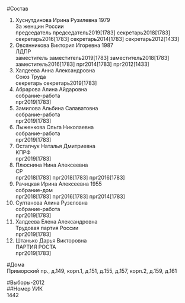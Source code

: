 #Состав  
1. Хуснутдинова Ирина Рузилевна 1979  
    За женщин России  
    председатель председатель2019[1783] секретарь2018[1783] секретарь2016[1783] секретарь2014[1783] секретарь2012[1433]  
2. Овсянникова Виктория Игоревна 1987  
    ЛДПР  
    заместитель заместитель2019[1783] заместитель2018[1783] заместитель2016[1783] прг2014[1783] прг2012[1433]  
3. Халдеева Анна Александровна  
    Союз Труда  
    секретарь секретарь2019[1783]  
4. Абрарова Алина Айдаровна  
    собрание-работа  
    прг2019[1783]  
5. Замилова Альбина Салаватовна  
    собрание-работа  
    прг2019[1783]  
6. Лыженкова Ольга Николаевна  
    собрание-работа  
    прг2019[1783]  
7. Остапчук Наталья Дмитриевна  
    КПРФ  
    прг2019[1783]  
8. Плюснина Нина Алексеевна  
    СР  
    прг2018[1783] прг2018[1783] прг2016[1783]  
9. Рачицкая Ирина Алексеевна 1955  
    собрание-дом  
    прг2018[1783] прг2016[1783] прг2014[1783]  
10. Султанова Алина Рузеловна  
    собрание-работа  
    прг2019[1783]  
11. Халдеева Елена Александровна  
    Трудовая партия России  
    прг2019[1783]  
12. Штанько Дарья Викторовна  
    ПАРТИЯ РОСТА  
    прг2019[1783]  
  
#Дома  
Приморский пр., д.149, корп.1, д.151, д.155, д.157, корп.2, д.159, д.161  
  
#Выборы-2012  
##Номер УИК  
1442  
